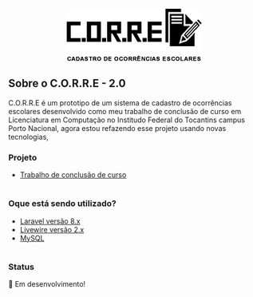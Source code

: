 

<p align="center"><img src="public/imagens/logo_corre.png" alt="logo-corre" style="background-color: #fff;"></p>


## Sobre o  C.O.R.R.E - 2.0

C.O.R.R.E é um prototipo de um sistema de cadastro de ocorrências escolares desenvolvido como meu trabalho de conclusão de curso em Licenciatura em Computação no Institudo Federal do Tocantins campus Porto Nacional, agora estou refazendo esse projeto usando novas tecnologias,

### Projeto 
- [Trabalho de conclusão de curso](https://drive.google.com/drive/folders/1bhDuFsKJz-JdkRC3du6vAuxT1-Qt2xpL?usp=sharing)
#
### Oque está sendo utilizado? 
- [Laravel versão 8.x](https://laravel.com/docs/8.x)
- [Livewire versão 2.x ](https://laravel-livewire.com/docs/2.x/quickstart)
- [MySQL](https://www.mysql.com/)
#
### Status
🚧 Em desenvolvimento!